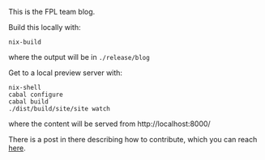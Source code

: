 This is the FPL team blog.

Build this locally with: 
```
nix-build
```
where the output will be in `./release/blog`

Get to a local preview server with:
```
nix-shell
cabal configure
cabal build
./dist/build/site/site watch
```
where the content will be served from http://localhost:8000/

There is a post in there describing how to contribute, which you can reach [here](https://github.com/qfpl/blog/blob/master/posts/writing-for-the-fp-blog.md).
